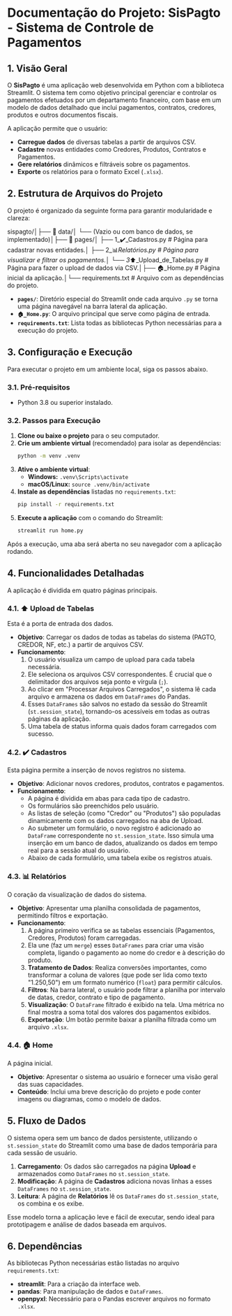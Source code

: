 # Documentação do Projeto: SisPagto - Sistema de Controle de Pagamentos

## 1. Visão Geral

O **SisPagto** é uma aplicação web desenvolvida em Python com a biblioteca Streamlit. O sistema tem como objetivo principal gerenciar e controlar os pagamentos efetuados por um departamento financeiro, com base em um modelo de dados detalhado que inclui pagamentos, contratos, credores, produtos e outros documentos fiscais.

A aplicação permite que o usuário:
-   **Carregue dados** de diversas tabelas a partir de arquivos CSV.
-   **Cadastre** novas entidades como Credores, Produtos, Contratos e Pagamentos.
-   **Gere relatórios** dinâmicos e filtráveis sobre os pagamentos.
-   **Exporte** os relatórios para o formato Excel (`.xlsx`).

## 2. Estrutura de Arquivos do Projeto

O projeto é organizado da seguinte forma para garantir modularidade e clareza:

sispagto/│├── 📂 data/│   └── (Vazio ou com banco de dados, se implementado)│├── 📂 pages/│   ├── 1_✔️_Cadastros.py        # Página para cadastrar novas entidades.│   ├── 2_📊_Relatórios.py       # Página para visualizar e filtrar os pagamentos.│   └── 3_⬆️_Upload_de_Tabelas.py # Página para fazer o upload de dados via CSV.│├── 🏠_Home.py                   # Página inicial da aplicação.│└── requirements.txt             # Arquivo com as dependências do projeto.
-   **`pages/`**: Diretório especial do Streamlit onde cada arquivo `.py` se torna uma página navegável na barra lateral da aplicação.
-   **`🏠_Home.py`**: O arquivo principal que serve como página de entrada.
-   **`requirements.txt`**: Lista todas as bibliotecas Python necessárias para a execução do projeto.

## 3. Configuração e Execução

Para executar o projeto em um ambiente local, siga os passos abaixo.

### 3.1. Pré-requisitos

-   Python 3.8 ou superior instalado.

### 3.2. Passos para Execução

1.  **Clone ou baixe o projeto** para o seu computador.
2.  **Crie um ambiente virtual** (recomendado) para isolar as dependências:
    ```bash
    python -m venv .venv
    ```
3.  **Ative o ambiente virtual**:
    -   **Windows:** `.venv\Scripts\activate`
    -   **macOS/Linux:** `source .venv/bin/activate`
4.  **Instale as dependências** listadas no `requirements.txt`:
    ```bash
    pip install -r requirements.txt
    ```
5.  **Execute a aplicação** com o comando do Streamlit:
    ```bash
    streamlit run home.py
    ```
Após a execução, uma aba será aberta no seu navegador com a aplicação rodando.

## 4. Funcionalidades Detalhadas

A aplicação é dividida em quatro páginas principais.

### 4.1. ⬆️ Upload de Tabelas

Esta é a porta de entrada dos dados.
-   **Objetivo**: Carregar os dados de todas as tabelas do sistema (PAGTO, CREDOR, NF, etc.) a partir de arquivos CSV.
-   **Funcionamento**:
    1.  O usuário visualiza um campo de upload para cada tabela necessária.
    2.  Ele seleciona os arquivos CSV correspondentes. É crucial que o delimitador dos arquivos seja ponto e vírgula (`;`).
    3.  Ao clicar em "Processar Arquivos Carregados", o sistema lê cada arquivo e armazena os dados em `DataFrames` do Pandas.
    4.  Esses `DataFrames` são salvos no estado da sessão do Streamlit (`st.session_state`), tornando-os acessíveis em todas as outras páginas da aplicação.
    5.  Uma tabela de status informa quais dados foram carregados com sucesso.

### 4.2. ✔️ Cadastros

Esta página permite a inserção de novos registros no sistema.
-   **Objetivo**: Adicionar novos credores, produtos, contratos e pagamentos.
-   **Funcionamento**:
    -   A página é dividida em abas para cada tipo de cadastro.
    -   Os formulários são preenchidos pelo usuário.
    -   As listas de seleção (como "Credor" ou "Produtos") são populadas dinamicamente com os dados carregados na aba de Upload.
    -   Ao submeter um formulário, o novo registro é adicionado ao `DataFrame` correspondente no `st.session_state`. Isso simula uma inserção em um banco de dados, atualizando os dados em tempo real para a sessão atual do usuário.
    -   Abaixo de cada formulário, uma tabela exibe os registros atuais.

### 4.3. 📊 Relatórios

O coração da visualização de dados do sistema.
-   **Objetivo**: Apresentar uma planilha consolidada de pagamentos, permitindo filtros e exportação.
-   **Funcionamento**:
    1.  A página primeiro verifica se as tabelas essenciais (Pagamentos, Credores, Produtos) foram carregadas.
    2.  Ela une (faz um `merge`) esses `DataFrames` para criar uma visão completa, ligando o pagamento ao nome do credor e à descrição do produto.
    3.  **Tratamento de Dados**: Realiza conversões importantes, como transformar a coluna de valores (que pode ser lida como texto "1.250,50") em um formato numérico (`float`) para permitir cálculos.
    4.  **Filtros**: Na barra lateral, o usuário pode filtrar a planilha por intervalo de datas, credor, contrato e tipo de pagamento.
    5.  **Visualização**: O `DataFrame` filtrado é exibido na tela. Uma métrica no final mostra a soma total dos valores dos pagamentos exibidos.
    6.  **Exportação**: Um botão permite baixar a planilha filtrada como um arquivo `.xlsx`.

### 4.4. 🏠 Home

A página inicial.
-   **Objetivo**: Apresentar o sistema ao usuário e fornecer uma visão geral das suas capacidades.
-   **Conteúdo**: Inclui uma breve descrição do projeto e pode conter imagens ou diagramas, como o modelo de dados.

## 5. Fluxo de Dados

O sistema opera sem um banco de dados persistente, utilizando o `st.session_state` do Streamlit como uma base de dados temporária para cada sessão de usuário.

1.  **Carregamento**: Os dados são carregados na página **Upload** e armazenados como `DataFrames` no `st.session_state`.
2.  **Modificação**: A página de **Cadastros** adiciona novas linhas a esses `DataFrames` no `st.session_state`.
3.  **Leitura**: A página de **Relatórios** lê os `DataFrames` do `st.session_state`, os combina e os exibe.

Esse modelo torna a aplicação leve e fácil de executar, sendo ideal para prototipagem e análise de dados baseada em arquivos.

## 6. Dependências

As bibliotecas Python necessárias estão listadas no arquivo `requirements.txt`:

-   **streamlit**: Para a criação da interface web.
-   **pandas**: Para manipulação de dados e `DataFrames`.
-   **openpyxl**: Necessário para o Pandas escrever arquivos no formato `.xlsx`.



